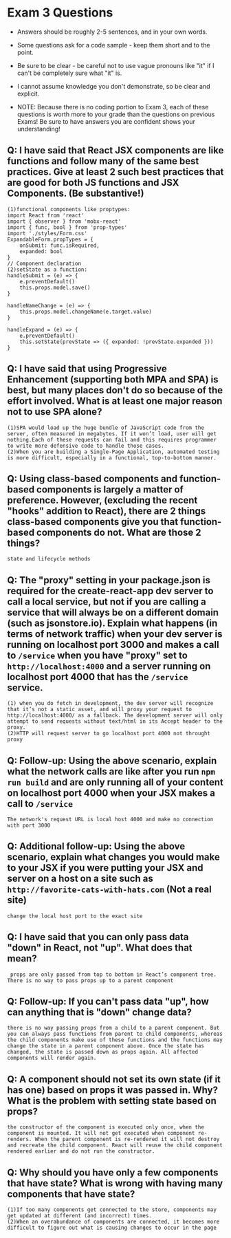 # Exam 3 Questions

* Answers should be roughly 2-5 sentences, and in your own words.  
* Some questions ask for a code sample - keep them short and to the point.
* Be sure to be clear - be careful not to use vague pronouns like "it" if I can't be completely sure what "it" is.
* I cannot assume knowledge you don't demonstrate, so be clear and explicit.

* NOTE: Because there is no coding portion to Exam 3, each of these questions is worth more to your grade than the questions on previous Exams!  Be sure to have answers you are confident shows your understanding!

## Q: I have said that React JSX components are like functions and follow many of the same best practices.  Give at least 2 such best practices that are good for both JS functions and JSX Components.  (Be substantive!)
    (1)functional components like proptypes:
    import React from 'react'
    import { observer } from 'mobx-react'
    import { func, bool } from 'prop-types'
    import './styles/Form.css'
    ExpandableForm.propTypes = {
        onSubmit: func.isRequired,
        expanded: bool
    }
    // Component declaration
    (2)setState as a function:
    handleSubmit = (e) => {
        e.preventDefault()
        this.props.model.save()
    }
    
    handleNameChange = (e) => {
        this.props.model.changeName(e.target.value)
    }
    
    handleExpand = (e) => {
        e.preventDefault()
        this.setState(prevState => ({ expanded: !prevState.expanded }))
    }

## Q: I have said that using Progressive Enhancement (supporting both MPA and SPA) is best, but many places don't do so because of the effort involved.  What is at least one major reason not to use SPA alone?
    (1)SPA would load up the huge bundle of JavaScript code from the server, often measured in megabytes. If it won’t load, user will get nothing.Each of these requests can fail and this requires programmer to write more defensive code to handle those cases.
    (2)When you are building a Single-Page Application, automated testing is more difficult, especially in a functional, top-to-bottom manner.

## Q: Using class-based components and function-based components is largely a matter of preference.  However, (excluding the recent "hooks" addition to React), there are 2 things class-based components give you that function-based components do not.  What are those 2 things? 
    state and lifecycle methods

## Q: The "proxy" setting in your package.json is required for the create-react-app dev server to call a local service, but not if you are calling a service that will always be on a different domain (such as jsonstore.io).  Explain what happens (in terms of network traffic) when your dev server is running on localhost port 3000 and makes a call to `/service` when you have "proxy" set to `http://localhost:4000` and a server running on localhost port 4000 that has the `/service` service.  
    (1) when you do fetch in development, the dev server will recognize that it’s not a static asset, and will proxy your request to http://localhost:4000/ as a fallback. The development server will only attempt to send requests without text/html in its Accept header to the proxy.
    (2)HTTP will request server to go localhost port 4000 not throught proxy

## Q: Follow-up: Using the above scenario, explain what the network calls are like after you run `npm run build` and are only running all of your content on localhost port 4000 when your JSX makes a call to `/service`
    The network's request URL is local host 4000 and make no connection with port 3000

## Q: Additional follow-up: Using the above scenario, explain what changes you would make to your JSX if you were putting your JSX and server on a host on a site such as `http://favorite-cats-with-hats.com` (Not a real site)
    change the local host port to the exact site

## Q: I have said that you can only pass data "down" in React, not "up".  What does that mean?
     props are only passed from top to bottom in React’s component tree. There is no way to pass props up to a parent component

## Q: Follow-up: If you can't pass data "up", how can anything that is "down" change data?
    there is no way passing props from a child to a parent component. But you can always pass functions from parent to child components, whereas the child components make use of these functions and the functions may change the state in a parent component above. Once the state has changed, the state is passed down as props again. All affected components will render again. 

## Q: A component should not set its own state (if it has one) based on props it was passed in.  Why?  What is the problem with setting state based on props?
    the constructor of the component is executed only once, when the component is mounted. It will not get executed when component re-renders. When the parent component is re-rendered it will not destroy and recreate the child component. React will reuse the child component rendered earlier and do not run the constructor.
## Q: Why should you have only a few components that have state?  What is wrong with having many components that have state? 
    (1)If too many components get connected to the store, components may get updated at different (and incorrect) times.
    (2)When an overabundance of components are connected, it becomes more difficult to figure out what is causing changes to occur in the page
